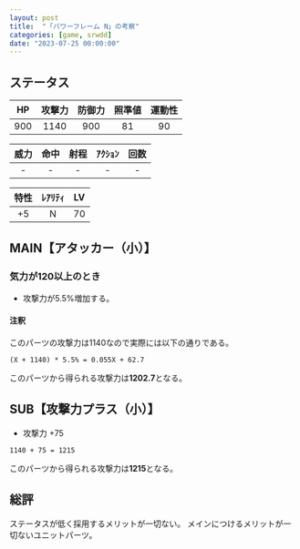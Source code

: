 ```yaml
---
layout: post
title:  "「パワーフレーム N」の考察"
categories: [game, srwdd]
date: "2023-07-25 00:00:00"
---
```


## ステータス

| HP |攻撃力|防御力|照準値|運動性|
|:--:|:---:|:---:|:---:|:---:|
| 900| 1140|  900|   81|   90|

|威力 |命中 |射程|ｱｸｼｮﾝ|回数|
|:--:|:---:|:-:|:--:|:--:|
|   -|    -|  -|   -|   -|

|特性|ﾚｱﾘﾃｨ|LV |
|:-:|:--:|:-:|
| +5|   N| 70|

## MAIN【アタッカー（小）】
### 気力が120以上のとき
- 攻撃力が5.5%増加する。
#### 注釈
このパーツの攻撃力は1140なので実際には以下の通りである。

```
(X + 1140) * 5.5% = 0.055X + 62.7
```

このパーツから得られる攻撃力は**1202.7**となる。

## SUB【攻撃力プラス（小）】
- 攻撃力 +75

```
1140 + 75 = 1215
```

このパーツから得られる攻撃力は**1215**となる。

## 総評

ステータスが低く採用するメリットが一切ない。
メインにつけるメリットが一切ないユニットパーツ。
